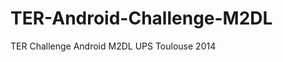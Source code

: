 TER-Android-Challenge-M2DL
==========================

TER Challenge Android M2DL UPS Toulouse 2014
